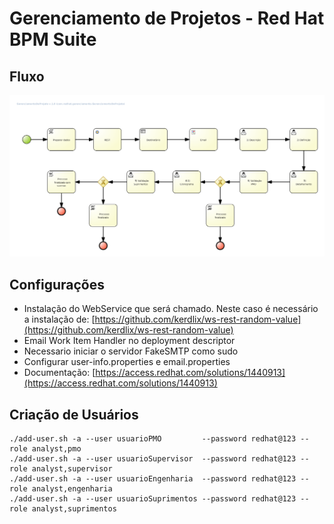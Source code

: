 # Gerenciamento de Projetos - Red Hat BPM Suite

## Fluxo
<p><img src="/images/01.png?raw=true"></p>

## Configurações
* Instalação do WebService que será chamado. Neste caso é necessário a instalação de: [https://github.com/kerdlix/ws-rest-random-value](https://github.com/kerdlix/ws-rest-random-value)
* Email Work Item Handler no deployment descriptor
* Necessario iniciar o servidor FakeSMTP como sudo
* Configurar user-info.properties e email.properties
* Documentação: [https://access.redhat.com/solutions/1440913](https://access.redhat.com/solutions/1440913)

## Criação de Usuários
```
./add-user.sh -a --user usuarioPMO         --password redhat@123 --role analyst,pmo
./add-user.sh -a --user usuarioSupervisor  --password redhat@123 --role analyst,supervisor
./add-user.sh -a --user usuarioEngenharia  --password redhat@123 --role analyst,engenharia
./add-user.sh -a --user usuarioSuprimentos --password redhat@123 --role analyst,suprimentos
```


